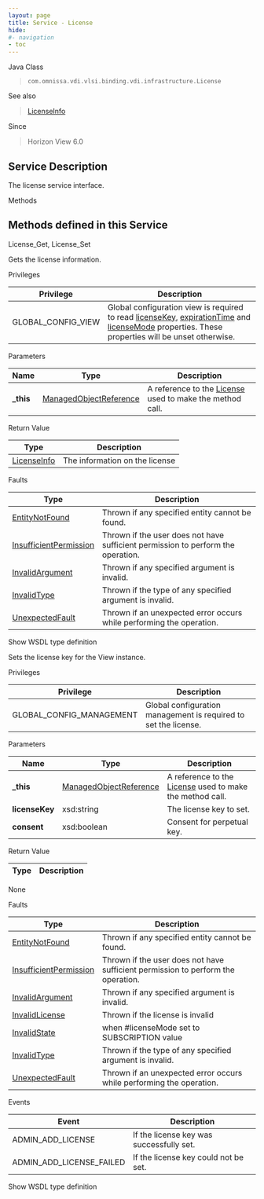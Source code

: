 ```yaml
---
layout: page
title: Service - License
hide:
#- navigation
- toc
---
```








Java Class
> `com.omnissa.vdi.vlsi.binding.vdi.infrastructure.License`

See also
> [LicenseInfo](vdi.infrastructure.License.LicenseInfo.md)

Since
> Horizon View 6.0





## Service Description

The license service interface.

Methods

Methods defined in this Service
---
License_Get, License_Set




Gets the license information.

Privileges

Privilege |  Description
---|---
GLOBAL_CONFIG_VIEW|  Global configuration view is required to read [licenseKey](vdi.infrastructure.License.LicenseInfo.md#licenseKey), [expirationTime](vdi.infrastructure.License.LicenseInfo.md#expirationTime) and [licenseMode](vdi.infrastructure.License.LicenseInfo.md#licenseMode) properties. These properties will be unset otherwise.



Parameters

Name| Type| Description
---|---|---
**_this**| [ManagedObjectReference](vmodl.ManagedObjectReference.md)|  A reference to the [License](vdi.infrastructure.License.md) used to make the method call.



Return Value

Type |  Description
---|---
[LicenseInfo](vdi.infrastructure.License.LicenseInfo.md)| The information on the license



Faults

Type |  Description
---|---
[EntityNotFound](vdi.fault.EntityNotFound.md)| Thrown if any specified entity cannot be found.
[InsufficientPermission](vdi.fault.InsufficientPermission.md)| Thrown if the user does not have sufficient permission to perform the operation.
[InvalidArgument](vdi.fault.InvalidArgument.md)| Thrown if any specified argument is invalid.
[InvalidType](vdi.fault.InvalidType.md)| Thrown if the type of any specified argument is invalid.
[UnexpectedFault](vdi.fault.UnexpectedFault.md)| Thrown if an unexpected error occurs while performing the operation.

Show WSDL type definition







Sets the license key for the View instance.

Privileges

Privilege |  Description
---|---
GLOBAL_CONFIG_MANAGEMENT|  Global configuration management is required to set the license.



Parameters

Name| Type| Description
---|---|---
**_this**| [ManagedObjectReference](vmodl.ManagedObjectReference.md)|  A reference to the [License](vdi.infrastructure.License.md) used to make the method call.
**licenseKey**|  xsd:string|  The license key to set.
**consent**|  xsd:boolean|  Consent for perpetual key.




Return Value

Type |  Description
---|---
None



Faults

Type |  Description
---|---
[EntityNotFound](vdi.fault.EntityNotFound.md)| Thrown if any specified entity cannot be found.
[InsufficientPermission](vdi.fault.InsufficientPermission.md)| Thrown if the user does not have sufficient permission to perform the operation.
[InvalidArgument](vdi.fault.InvalidArgument.md)| Thrown if any specified argument is invalid.
[InvalidLicense](vdi.fault.InvalidLicense.md)| Thrown if the license is invalid
[InvalidState](vdi.fault.InvalidState.md)| when #licenseMode set to SUBSCRIPTION value
[InvalidType](vdi.fault.InvalidType.md)| Thrown if the type of any specified argument is invalid.
[UnexpectedFault](vdi.fault.UnexpectedFault.md)| Thrown if an unexpected error occurs while performing the operation.



Events

Event |  Description
---|---
ADMIN_ADD_LICENSE|  If the license key was successfully set.
ADMIN_ADD_LICENSE_FAILED|  If the license key could not be set.

Show WSDL type definition












 
